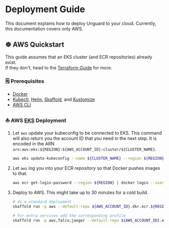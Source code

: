 # Deployment Guide

This document explains how to deploy Unguard to your cloud. Currently, this documentation covers only AWS.

## ☸️ AWS Quickstart

This guide assumes that an EKS cluster (and ECR repositories) already exist.  
If they don't, head to the [Terraform Guide](./TERRAFORM.md) for more.

### 🗒️ Prerequisites

* [Docker](https://www.docker.com/products/docker-desktop)
* [Kubectl](https://kubernetes.io/docs/tasks/tools/), [Helm](https://helm.sh/docs/intro/install/), [Skaffold](https://skaffold.dev/docs/install/), and [Kustomize](https://kubernetes-sigs.github.io/kustomize/installation/)
* [AWS CLI](https://aws.amazon.com/cli/)

### ⛵ AWS [EKS](https://aws.amazon.com/eks/) Deployment

1. Let `aws` update your kubeconfig to be connected to EKS.
   This command will also return you the account ID that you need in the next step.
   It is encoded in the ARN ` arn:aws:eks:${REGION}:${AWS_ACCOUNT_ID}:cluster/${CLUSTER_NAME}`.

   ```sh
   aws eks update-kubeconfig --name ${CLUSTER_NAME} --region ${REGION}
   ```

2. Let `aws` log you into your ECR repository so that Docker pushes images to that.

   ```sh
   aws ecr get-login-password --region ${REGION} | docker login --username AWS --password-stdin ${AWS_ACCOUNT_ID}.dkr.ecr.${REGION}.amazonaws.com
   ```

3. Deploy to AWS. This might take up to 30 minutes for a cold build.

   ```sh
   # do a standard deployment
   skaffold run -p aws --default-repo ${AWS_ACCOUNT_ID}.dkr.ecr.${REGION}.amazonaws.com

   # for extra services add the corresponding profile
   skaffold run -p aws,falco,jaeger --default-repo ${AWS_ACCOUNT_ID}.ecr.${REGION}.amazonaws.com
   ```